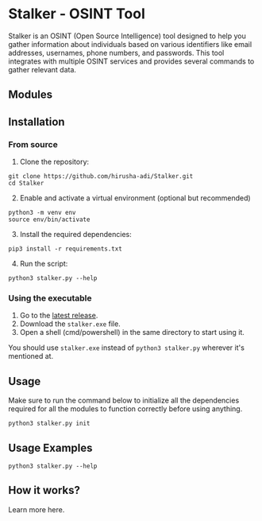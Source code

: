 # Stalker - OSINT Tool

Stalker is an OSINT (Open Source Intelligence) tool designed to help you gather information about individuals based on various identifiers like email addresses, usernames, phone numbers, and passwords. This tool integrates with multiple OSINT services and provides several commands to gather relevant data.

## Modules

## Installation

### From source

1. Clone the repository:
```
git clone https://github.com/hirusha-adi/Stalker.git
cd Stalker
```

2. Enable and activate a virtual environment (optional but recommended)
```
python3 -m venv env
source env/bin/activate
```

3. Install the required dependencies:
```
pip3 install -r requirements.txt
```

4. Run the script:
```
python3 stalker.py --help
```

### Using the executable

1. Go to the [latest release](https://github.com/hirusha-adi/Stalker/releases/latest).
2. Download the `stalker.exe` file.
3. Open a shell (cmd/powershell) in the same directory to start using it.

You should use `stalker.exe` instead of `python3 stalker.py` wherever it's mentioned at.

## Usage

Make sure to run the command below to initialize all the dependencies required for all the modules to function correctly before using anything.

```
python3 stalker.py init
```

## Usage Examples

```
python3 stalker.py --help
```

## How it works?

Learn more here.



